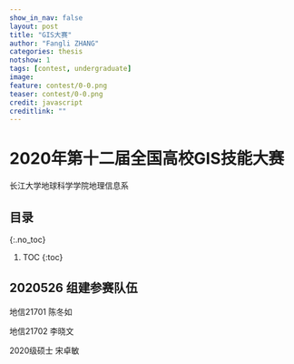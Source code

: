 ```yaml
---
show_in_nav: false
layout: post
title: "GIS大赛"
author: "Fangli ZHANG"
categories: thesis
notshow: 1
tags: [contest, undergraduate]
image:
feature: contest/0-0.png
teaser: contest/0-0.png
credit: javascript
creditlink: ""
---
```


# 2020年第十二届全国高校GIS技能大赛

长江大学地球科学学院地理信息系

## 目录
{:.no_toc}
1. TOC
{:toc}

## 2020526 组建参赛队伍
地信21701 陈冬如

地信21702 李晓文

2020级硕士 宋卓敏

<html>
<head>
    <meta charset="utf-8">
    <title>ECharts</title>
    <script src="../apache-echarts/echarts.all.js"></script>
</head>
<body>
    <div id="main" style="width: 100%; height: 500px;"></div>
        <script type="text/javascript">
            var myChart = echarts.init(document.getElementById('main'));

            var data = [
               {name: '菏泽', value: 194},
               {name: '合肥', value: 229},
               {name: '武汉', value: 273},
               {name: '大庆', value: 279}
          ];
          var geoCoordMap = {
              '菏泽':[115.480656,35.23375],
              '合肥':[117.27,31.86],
              '武汉':[114.31,30.52],
              '大庆':[125.03,46.58]
          };

          var convertData = function (data) {
              var res = [];
              for (var i = 0; i < data.length; i++) {
                  var geoCoord = geoCoordMap[data[i].name];
                  if (geoCoord) {
                      res.push({
                          name: data[i].name,
                          value: geoCoord.concat(data[i].value)
                      });
                  }
              }
              return res;
          };

          option = {
              title: {
                  text: '全国主要城市空气质量 - 百度地图',
                  subtext: 'data from PM25.in',
                  sublink: 'http://www.pm25.in',
                  left: 'center'
              },
              tooltip : {
                  trigger: 'item'
              },
              bmap: {
                  center: [104.114129, 37.550339],
                  zoom: 5,
                  roam: true,
                  mapStyle: {
                      styleJson: [{
                          'featureType': 'water',
                          'elementType': 'all',
                          'stylers': {
                              'color': '#d1d1d1'
                          }
                      }, {
                          'featureType': 'land',
                          'elementType': 'all',
                          'stylers': {
                              'color': '#f3f3f3'
                          }
                      }, {
                          'featureType': 'railway',
                          'elementType': 'all',
                          'stylers': {
                              'visibility': 'off'
                          }
                      }, {
                          'featureType': 'highway',
                          'elementType': 'all',
                          'stylers': {
                              'color': '#fdfdfd'
                          }
                      }, {
                          'featureType': 'highway',
                          'elementType': 'labels',
                          'stylers': {
                              'visibility': 'off'
                          }
                      }, {
                          'featureType': 'arterial',
                          'elementType': 'geometry',
                          'stylers': {
                              'color': '#fefefe'
                          }
                      }, {
                          'featureType': 'arterial',
                          'elementType': 'geometry.fill',
                          'stylers': {
                              'color': '#fefefe'
                          }
                      }, {
                          'featureType': 'poi',
                          'elementType': 'all',
                          'stylers': {
                              'visibility': 'off'
                          }
                      }, {
                          'featureType': 'green',
                          'elementType': 'all',
                          'stylers': {
                              'visibility': 'off'
                          }
                      }, {
                          'featureType': 'subway',
                          'elementType': 'all',
                          'stylers': {
                              'visibility': 'off'
                          }
                      }, {
                          'featureType': 'manmade',
                          'elementType': 'all',
                          'stylers': {
                              'color': '#d1d1d1'
                          }
                      }, {
                          'featureType': 'local',
                          'elementType': 'all',
                          'stylers': {
                              'color': '#d1d1d1'
                          }
                      }, {
                          'featureType': 'arterial',
                          'elementType': 'labels',
                          'stylers': {
                              'visibility': 'off'
                          }
                      }, {
                          'featureType': 'boundary',
                          'elementType': 'all',
                          'stylers': {
                              'color': '#fefefe'
                          }
                      }, {
                          'featureType': 'building',
                          'elementType': 'all',
                          'stylers': {
                              'color': '#d1d1d1'
                          }
                      }, {
                          'featureType': 'label',
                          'elementType': 'labels.text.fill',
                          'stylers': {
                              'color': '#999999'
                          }
                      }]
                  }
              },
              series : [
                  {
                      name: 'pm2.5',
                      type: 'scatter',
                      coordinateSystem: 'bmap',
                      data: convertData(data),
                      symbolSize: function (val) {
                          return val[2] / 10;
                      },
                      encode: {
                          value: 2
                      },
                      label: {
                          formatter: '{b}',
                          position: 'right',
                          show: false
                      },
                      itemStyle: {
                          color: 'purple'
                      },
                      emphasis: {
                          label: {
                              show: true
                          }
                      }
                  },
                  {
                      name: 'Top 5',
                      type: 'effectScatter',
                      coordinateSystem: 'bmap',
                      data: convertData(data.sort(function (a, b) {
                          return b.value - a.value;
                      }).slice(0, 6)),
                      symbolSize: function (val) {
                          return val[2] / 10;
                      },
                      encode: {
                          value: 2
                      },
                      showEffectOn: 'render',
                      rippleEffect: {
                          brushType: 'stroke'
                      },
                      hoverAnimation: true,
                      label: {
                          formatter: '{b}',
                          position: 'right',
                          show: true
                      },
                      itemStyle: {
                          color: 'purple',
                          shadowBlur: 10,
                          shadowColor: '#333'
                      },
                      zlevel: 1
                  }
              ]
          };

            myChart.setOption(option);
        </script>
</body>
</html>

## 2020614 确定参赛主题
武汉人物

